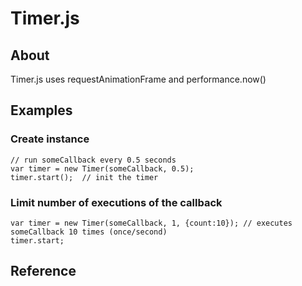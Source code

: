 Timer.js
========

## About

Timer.js uses requestAnimationFrame and performance.now()   

## Examples

### Create instance

```
// run someCallback every 0.5 seconds
var timer = new Timer(someCallback, 0.5);
timer.start();  // init the timer
```

### Limit number of executions of the callback

```
var timer = new Timer(someCallback, 1, {count:10}); // executes someCallback 10 times (once/second)
timer.start;
```

## Reference
